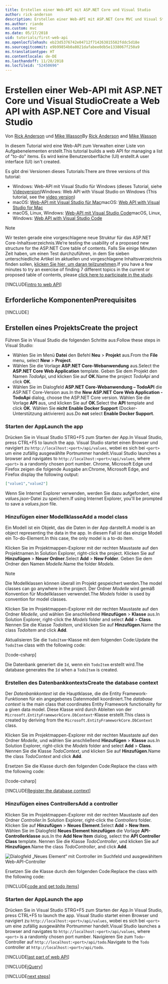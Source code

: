 ```yaml
---
title: Erstellen einer Web-API mit ASP.NET Core und Visual Studio
author: rick-anderson
description: Erstellen einer Web-API mit ASP.NET Core MVC und Visual Studio für Windows
ms.author: riande
ms.custom: mvc
ms.date: 05/17/2018
uid: tutorials/first-web-api
ms.openlocfilehash: eb23d5376742e04712f714263815582fddc5d18e
ms.sourcegitcommit: e9b99854b0a8021dafabee0db5e1338067f250a9
ms.translationtype: HT
ms.contentlocale: de-DE
ms.lasthandoff: 11/28/2018
ms.locfileid: "52450696"
---
```

# <a name="create-a-web-api-with-aspnet-core-and-visual-studio"></a><span data-ttu-id="d8627-103">Erstellen einer Web-API mit ASP.NET Core und Visual Studio</span><span class="sxs-lookup"><span data-stu-id="d8627-103">Create a Web API with ASP.NET Core and Visual Studio</span></span>

<span data-ttu-id="d8627-104">Von [Rick Anderson](https://twitter.com/RickAndMSFT) und [Mike Wasson](https://github.com/mikewasson)</span><span class="sxs-lookup"><span data-stu-id="d8627-104">By [Rick Anderson](https://twitter.com/RickAndMSFT) and [Mike Wasson](https://github.com/mikewasson)</span></span>

<span data-ttu-id="d8627-105">In diesem Tutorial wird eine Web-API zum Verwalten einer Liste von Aufgabenelementen erstellt.</span><span class="sxs-lookup"><span data-stu-id="d8627-105">This tutorial builds a web API for managing a list of "to-do" items.</span></span> <span data-ttu-id="d8627-106">Es wird keine Benutzeroberfläche (UI) erstellt.</span><span class="sxs-lookup"><span data-stu-id="d8627-106">A user interface (UI) isn't created.</span></span>

<span data-ttu-id="d8627-107">Es gibt drei Versionen dieses Tutorials:</span><span class="sxs-lookup"><span data-stu-id="d8627-107">There are three versions of this tutorial:</span></span>

* <span data-ttu-id="d8627-108">Windows: Web-API mit Visual Studio für Windows (dieses Tutorial, siehe [Videoversion](https://www.youtube.com/watch?v=TTkhEyGBfAk))</span><span class="sxs-lookup"><span data-stu-id="d8627-108">Windows: Web API with Visual Studio on Windows (This tutorial, see the [video version](https://www.youtube.com/watch?v=TTkhEyGBfAk))</span></span>
* <span data-ttu-id="d8627-109">macOS: [Web-API mit Visual Studio für Mac](xref:tutorials/first-web-api-mac)</span><span class="sxs-lookup"><span data-stu-id="d8627-109">macOS: [Web API with Visual Studio for Mac](xref:tutorials/first-web-api-mac)</span></span>
* <span data-ttu-id="d8627-110">macOS, Linux, Windows: [Web-API mit Visual Studio Code](xref:tutorials/web-api-vsc)</span><span class="sxs-lookup"><span data-stu-id="d8627-110">macOS, Linux, Windows: [Web API with Visual Studio Code](xref:tutorials/web-api-vsc)</span></span>

<!-- WARNING: The code AND images in this doc are used by uid: tutorials/web-api-vsc, tutorials/first-web-api-mac and tutorials/first-web-api. If you change any code/images in this tutorial, update uid: tutorials/web-api-vsc -->

> [!NOTE]
> <span data-ttu-id="d8627-111">Wir testen gerade eine vorgeschlagene neue Struktur für das ASP.NET Core-Inhaltsverzeichnis.</span><span class="sxs-lookup"><span data-stu-id="d8627-111">We’re testing the usability of a proposed new structure for the ASP.NET Core table of contents.</span></span>  <span data-ttu-id="d8627-112">Falls Sie einige Minuten Zeit haben, um einen Test durchzuführen, in dem Sie sieben unterschiedliche Artikel im aktuellen und vorgeschlagene Inhaltsverzeichnis finden sollen, [klicken Sie hier, um daran teilzunehmen](https://dpk4xbh5.optimalworkshop.com/treejack/rps16hd5).</span><span class="sxs-lookup"><span data-stu-id="d8627-112">If you have a few minutes to try an exercise of finding 7 different topics in the current or proposed table of contents, please [click here to participate in the study](https://dpk4xbh5.optimalworkshop.com/treejack/rps16hd5).</span></span>

[!INCLUDE[intro to web API](../includes/webApi/intro.md)]

## <a name="prerequisites"></a><span data-ttu-id="d8627-113">Erforderliche Komponenten</span><span class="sxs-lookup"><span data-stu-id="d8627-113">Prerequisites</span></span>

[!INCLUDE[](~/includes/net-core-prereqs-windows.md)]

## <a name="create-the-project"></a><span data-ttu-id="d8627-114">Erstellen eines Projekts</span><span class="sxs-lookup"><span data-stu-id="d8627-114">Create the project</span></span>

<span data-ttu-id="d8627-115">Führen Sie in Visual Studio die folgenden Schritte aus:</span><span class="sxs-lookup"><span data-stu-id="d8627-115">Follow these steps in Visual Studio:</span></span>

* <span data-ttu-id="d8627-116">Wählen Sie im Menü **Datei** den Befehl **Neu** > **Projekt** aus.</span><span class="sxs-lookup"><span data-stu-id="d8627-116">From the **File** menu, select **New** > **Project**.</span></span>
* <span data-ttu-id="d8627-117">Wählen Sie die Vorlage **ASP.NET Core-Webanwendung** aus.</span><span class="sxs-lookup"><span data-stu-id="d8627-117">Select the **ASP.NET Core Web Application** template.</span></span> <span data-ttu-id="d8627-118">Geben Sie dem Projekt den Namen *TodoApi*, und klicken Sie auf **OK**.</span><span class="sxs-lookup"><span data-stu-id="d8627-118">Name the project *TodoApi* and click **OK**.</span></span>
* <span data-ttu-id="d8627-119">Wählen Sie im Dialogfeld **ASP.NET Core-Webanwendung – TodoAPI** die ASP.NET Core-Version aus.</span><span class="sxs-lookup"><span data-stu-id="d8627-119">In the **New ASP.NET Core Web Application - TodoApi** dialog, choose the ASP.NET Core version.</span></span> <span data-ttu-id="d8627-120">Wählen Sie die Vorlage **API** aus, und klicken Sie auf **OK**.</span><span class="sxs-lookup"><span data-stu-id="d8627-120">Select the **API** template and click **OK**.</span></span> <span data-ttu-id="d8627-121">Wählen Sie **nicht** **Enable Docker Support** (Docker-Unterstützung aktivieren) aus.</span><span class="sxs-lookup"><span data-stu-id="d8627-121">Do **not** select **Enable Docker Support**.</span></span>

### <a name="launch-the-app"></a><span data-ttu-id="d8627-122">Starten der App</span><span class="sxs-lookup"><span data-stu-id="d8627-122">Launch the app</span></span>

<span data-ttu-id="d8627-123">Drücken Sie in Visual Studio STRG+F5 zum Starten der App.</span><span class="sxs-lookup"><span data-stu-id="d8627-123">In Visual Studio, press CTRL+F5 to launch the app.</span></span> <span data-ttu-id="d8627-124">Visual Studio startet einen Browser und navigiert zu `http://localhost:<port>/api/values`, wobei es sich bei `<port>` um eine zufällig ausgewählte Portnummer handelt.</span><span class="sxs-lookup"><span data-stu-id="d8627-124">Visual Studio launches a browser and navigates to `http://localhost:<port>/api/values`, where `<port>` is a randomly chosen port number.</span></span> <span data-ttu-id="d8627-125">Chrome, Microsoft Edge und Firefox zeigen die folgende Ausgabe an:</span><span class="sxs-lookup"><span data-stu-id="d8627-125">Chrome, Microsoft Edge, and Firefox display the following output:</span></span>

```json
["value1","value2"]
```

<span data-ttu-id="d8627-126">Wenn Sie Internet Explorer verwenden, werden Sie dazu aufgefordert, eine *values.json*-Datei zu speichern.</span><span class="sxs-lookup"><span data-stu-id="d8627-126">If using Internet Explorer, you'll be prompted to save a *values.json* file.</span></span>

### <a name="add-a-model-class"></a><span data-ttu-id="d8627-127">Hinzufügen einer Modellklasse</span><span class="sxs-lookup"><span data-stu-id="d8627-127">Add a model class</span></span>

<span data-ttu-id="d8627-128">Ein Modell ist ein Objekt, das die Daten in der App darstellt.</span><span class="sxs-lookup"><span data-stu-id="d8627-128">A model is an object representing the data in the app.</span></span> <span data-ttu-id="d8627-129">In diesem Fall ist das einzige Modell ein To-do-Element.</span><span class="sxs-lookup"><span data-stu-id="d8627-129">In this case, the only model is a to-do item.</span></span>

<span data-ttu-id="d8627-130">Klicken Sie im Projektmappen-Explorer mit der rechten Maustaste auf den Projektnamen.</span><span class="sxs-lookup"><span data-stu-id="d8627-130">In Solution Explorer, right-click the project.</span></span> <span data-ttu-id="d8627-131">Klicken Sie auf **Hinzufügen** > **Neuer Ordner**.</span><span class="sxs-lookup"><span data-stu-id="d8627-131">Select **Add** > **New Folder**.</span></span> <span data-ttu-id="d8627-132">Geben Sie dem Ordner den Namen *Modelle*.</span><span class="sxs-lookup"><span data-stu-id="d8627-132">Name the folder *Models*.</span></span>

> [!NOTE]
> <span data-ttu-id="d8627-133">Die Modellklassen können überall im Projekt gespeichert werden.</span><span class="sxs-lookup"><span data-stu-id="d8627-133">The model classes can go anywhere in the project.</span></span> <span data-ttu-id="d8627-134">Der Ordner *Modelle* wird gemäß Konvention für Modellklassen verwendet.</span><span class="sxs-lookup"><span data-stu-id="d8627-134">The *Models* folder is used by convention for model classes.</span></span>

<span data-ttu-id="d8627-135">Klicken Sie im Projektmappen-Explorer mit der rechten Maustaste auf den Ordner *Modelle*, und wählen Sie anschließend **Hinzufügen** > **Klasse** aus.</span><span class="sxs-lookup"><span data-stu-id="d8627-135">In Solution Explorer, right-click the *Models* folder and select **Add** > **Class**.</span></span> <span data-ttu-id="d8627-136">Nennen Sie die Klasse *TodoItem*, und klicken Sie auf **Hinzufügen**.</span><span class="sxs-lookup"><span data-stu-id="d8627-136">Name the class *TodoItem* and click **Add**.</span></span>

<span data-ttu-id="d8627-137">Aktualisieren Sie die `TodoItem`-Klasse mit dem folgenden Code:</span><span class="sxs-lookup"><span data-stu-id="d8627-137">Update the `TodoItem` class with the following code:</span></span>

[!code-csharp[](first-web-api/samples/2.0/TodoApi/Models/TodoItem.cs)]

<span data-ttu-id="d8627-138">Die Datenbank generiert die `Id`, wenn ein `TodoItem` erstellt wird.</span><span class="sxs-lookup"><span data-stu-id="d8627-138">The database generates the `Id` when a `TodoItem` is created.</span></span>

### <a name="create-the-database-context"></a><span data-ttu-id="d8627-139">Erstellen des Datenbankkontexts</span><span class="sxs-lookup"><span data-stu-id="d8627-139">Create the database context</span></span>

<span data-ttu-id="d8627-140">Der *Datenbankkontext* ist die Hauptklasse, die die Entity Framework-Funktionen für ein angegebenes Datenmodell koordiniert.</span><span class="sxs-lookup"><span data-stu-id="d8627-140">The *database context* is the main class that coordinates Entity Framework functionality for a given data model.</span></span> <span data-ttu-id="d8627-141">Diese Klasse wird durch Ableiten von der `Microsoft.EntityFrameworkCore.DbContext`-Klasse erstellt.</span><span class="sxs-lookup"><span data-stu-id="d8627-141">This class is created by deriving from the `Microsoft.EntityFrameworkCore.DbContext` class.</span></span>

<span data-ttu-id="d8627-142">Klicken Sie im Projektmappen-Explorer mit der rechten Maustaste auf den Ordner *Modelle*, und wählen Sie anschließend **Hinzufügen** > **Klasse** aus.</span><span class="sxs-lookup"><span data-stu-id="d8627-142">In Solution Explorer, right-click the *Models* folder and select **Add** > **Class**.</span></span> <span data-ttu-id="d8627-143">Nennen Sie die Klasse *TodoContext*, und klicken Sie auf **Hinzufügen**.</span><span class="sxs-lookup"><span data-stu-id="d8627-143">Name the class *TodoContext* and click **Add**.</span></span>

<span data-ttu-id="d8627-144">Ersetzen Sie die Klasse durch den folgenden Code:</span><span class="sxs-lookup"><span data-stu-id="d8627-144">Replace the class with the following code:</span></span>

[!code-csharp[](first-web-api/samples/2.0/TodoApi/Models/TodoContext.cs)]

[!INCLUDE[Register the database context](../includes/webApi/register_dbContext.md)]

### <a name="add-a-controller"></a><span data-ttu-id="d8627-145">Hinzufügen eines Controllers</span><span class="sxs-lookup"><span data-stu-id="d8627-145">Add a controller</span></span>

<span data-ttu-id="d8627-146">Klicken Sie im Projektmappen-Explorer mit der rechten Maustaste auf den Ordner *Controller*.</span><span class="sxs-lookup"><span data-stu-id="d8627-146">In Solution Explorer, right-click the *Controllers* folder.</span></span> <span data-ttu-id="d8627-147">Klicken Sie auf **Hinzufügen** > **Neues Element**.</span><span class="sxs-lookup"><span data-stu-id="d8627-147">Select **Add** > **New Item**.</span></span> <span data-ttu-id="d8627-148">Wählen Sie im Dialogfeld **Neues Element hinzufügen** die Vorlage **API-Controllerklasse** aus.</span><span class="sxs-lookup"><span data-stu-id="d8627-148">In the **Add New Item** dialog, select the **API Controller Class** template.</span></span> <span data-ttu-id="d8627-149">Nennen Sie die Klasse *TodoController*, und klicken Sie auf **Hinzufügen**.</span><span class="sxs-lookup"><span data-stu-id="d8627-149">Name the class *TodoController*, and click **Add**.</span></span>

![Dialogfeld „Neues Element“ mit Controller im Suchfeld und ausgewähltem Web-API-Controller](first-web-api/_static/new_controller.png)

<span data-ttu-id="d8627-151">Ersetzen Sie die Klasse durch den folgenden Code:</span><span class="sxs-lookup"><span data-stu-id="d8627-151">Replace the class with the following code:</span></span>

[!INCLUDE[code and get todo items](../includes/webApi/getTodoItems.md)]

### <a name="launch-the-app"></a><span data-ttu-id="d8627-152">Starten der App</span><span class="sxs-lookup"><span data-stu-id="d8627-152">Launch the app</span></span>

<span data-ttu-id="d8627-153">Drücken Sie in Visual Studio STRG+F5 zum Starten der App.</span><span class="sxs-lookup"><span data-stu-id="d8627-153">In Visual Studio, press CTRL+F5 to launch the app.</span></span> <span data-ttu-id="d8627-154">Visual Studio startet einen Browser und navigiert zu `http://localhost:<port>/api/values`, wobei es sich bei `<port>` um eine zufällig ausgewählte Portnummer handelt.</span><span class="sxs-lookup"><span data-stu-id="d8627-154">Visual Studio launches a browser and navigates to `http://localhost:<port>/api/values`, where `<port>` is a randomly chosen port number.</span></span> <span data-ttu-id="d8627-155">Navigieren Sie zum `Todo`-Controller auf `http://localhost:<port>/api/todo`.</span><span class="sxs-lookup"><span data-stu-id="d8627-155">Navigate to the `Todo` controller at `http://localhost:<port>/api/todo`.</span></span>

[!INCLUDE[last part of web API](../includes/webApi/end.md)]

[!INCLUDE[jQuery](../includes/webApi/add-jquery.md)]

[!INCLUDE[next steps](../includes/webApi/next.md)]
